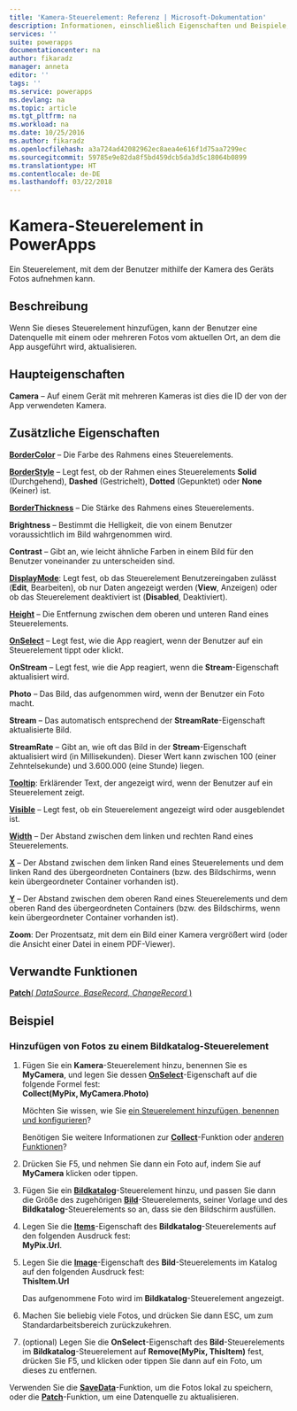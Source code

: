 ```yaml
---
title: 'Kamera-Steuerelement: Referenz | Microsoft-Dokumentation'
description: Informationen, einschließlich Eigenschaften und Beispiele, über das Kamera-Steuerelement
services: ''
suite: powerapps
documentationcenter: na
author: fikaradz
manager: anneta
editor: ''
tags: ''
ms.service: powerapps
ms.devlang: na
ms.topic: article
ms.tgt_pltfrm: na
ms.workload: na
ms.date: 10/25/2016
ms.author: fikaradz
ms.openlocfilehash: a3a724ad42082962ec8aea4e616f1d75aa7299ec
ms.sourcegitcommit: 59785e9e82da8f5bd459dcb5da3d5c18064b0899
ms.translationtype: HT
ms.contentlocale: de-DE
ms.lasthandoff: 03/22/2018
---
```

# <a name="camera-control-in-powerapps"></a>Kamera-Steuerelement in PowerApps
Ein Steuerelement, mit dem der Benutzer mithilfe der Kamera des Geräts Fotos aufnehmen kann.

## <a name="description"></a>Beschreibung
Wenn Sie dieses Steuerelement hinzufügen, kann der Benutzer eine Datenquelle mit einem oder mehreren Fotos vom aktuellen Ort, an dem die App ausgeführt wird, aktualisieren.

## <a name="key-properties"></a>Haupteigenschaften
**Camera** – Auf einem Gerät mit mehreren Kameras ist dies die ID der von der App verwendeten Kamera.

## <a name="additional-properties"></a>Zusätzliche Eigenschaften
**[BorderColor](properties-color-border.md)** – Die Farbe des Rahmens eines Steuerelements.

**[BorderStyle](properties-color-border.md)** – Legt fest, ob der Rahmen eines Steuerelements **Solid** (Durchgehend), **Dashed** (Gestrichelt), **Dotted** (Gepunktet) oder **None** (Keiner) ist.

**[BorderThickness](properties-color-border.md)** – Die Stärke des Rahmens eines Steuerelements.

**Brightness** – Bestimmt die Helligkeit, die von einem Benutzer voraussichtlich im Bild wahrgenommen wird.

**Contrast** – Gibt an, wie leicht ähnliche Farben in einem Bild für den Benutzer voneinander zu unterscheiden sind.

**[DisplayMode](properties-core.md)**: Legt fest, ob das Steuerelement Benutzereingaben zulässt (**Edit**, Bearbeiten), ob nur Daten angezeigt werden (**View**, Anzeigen) oder ob das Steuerelement deaktiviert ist (**Disabled**, Deaktiviert).

**[Height](properties-size-location.md)** – Die Entfernung zwischen dem oberen und unteren Rand eines Steuerelements.

**[OnSelect](properties-core.md)** – Legt fest, wie die App reagiert, wenn der Benutzer auf ein Steuerelement tippt oder klickt.

**OnStream** – Legt fest, wie die App reagiert, wenn die **Stream**-Eigenschaft aktualisiert wird.

**Photo** – Das Bild, das aufgenommen wird, wenn der Benutzer ein Foto macht.

**Stream** – Das automatisch entsprechend der **StreamRate**-Eigenschaft aktualisierte Bild.

**StreamRate** – Gibt an, wie oft das Bild in der **Stream**-Eigenschaft aktualisiert wird (in Millisekunden).  Dieser Wert kann zwischen 100 (einer Zehntelsekunde) und 3.600.000 (eine Stunde) liegen.

**[Tooltip](properties-core.md)**: Erklärender Text, der angezeigt wird, wenn der Benutzer auf ein Steuerelement zeigt.

**[Visible](properties-core.md)** – Legt fest, ob ein Steuerelement angezeigt wird oder ausgeblendet ist.

**[Width](properties-size-location.md)** – Der Abstand zwischen dem linken und rechten Rand eines Steuerelements.

**[X](properties-size-location.md)** – Der Abstand zwischen dem linken Rand eines Steuerelements und dem linken Rand des übergeordneten Containers (bzw. des Bildschirms, wenn kein übergeordneter Container vorhanden ist).

**[Y](properties-size-location.md)** – Der Abstand zwischen dem oberen Rand eines Steuerelements und dem oberen Rand des übergeordneten Containers (bzw. des Bildschirms, wenn kein übergeordneter Container vorhanden ist).

**Zoom**: Der Prozentsatz, mit dem ein Bild einer Kamera vergrößert wird (oder die Ansicht einer Datei in einem PDF-Viewer).

## <a name="related-functions"></a>Verwandte Funktionen
[**Patch**( *DataSource*, *BaseRecord*, *ChangeRecord* )](../functions/function-patch.md)

## <a name="example"></a>Beispiel
### <a name="add-photos-to-an-image-gallery-control"></a>Hinzufügen von Fotos zu einem Bildkatalog-Steuerelement
1. Fügen Sie ein **Kamera**-Steuerelement hinzu, benennen Sie es **MyCamera**, und legen Sie dessen **[OnSelect](properties-core.md)**-Eigenschaft auf die folgende Formel fest:<br>
   **Collect(MyPix, MyCamera.Photo)**
   
    Möchten Sie wissen, wie Sie [ein Steuerelement hinzufügen, benennen und konfigurieren](../add-configure-controls.md)?
   
    Benötigen Sie weitere Informationen zur **[Collect](../functions/function-clear-collect-clearcollect.md)**-Funktion oder [anderen Funktionen](../formula-reference.md)?
2. Drücken Sie F5, und nehmen Sie dann ein Foto auf, indem Sie auf **MyCamera** klicken oder tippen.
3. Fügen Sie ein **[Bildkatalog](control-gallery.md)**-Steuerelement hinzu, und passen Sie dann die Größe des zugehörigen **[Bild](control-image.md)**-Steuerelements, seiner Vorlage und des **Bildkatalog**-Steuerelements so an, dass sie den Bildschirm ausfüllen.
4. Legen Sie die **[Items](properties-core.md)**-Eigenschaft des **Bildkatalog**-Steuerelements auf den folgenden Ausdruck fest:<br>**MyPix.Url**.
5. Legen Sie die **[Image](properties-visual.md)**-Eigenschaft des **Bild**-Steuerelements im Katalog auf den folgenden Ausdruck fest:<br>
   **ThisItem.Url**
   
    Das aufgenommene Foto wird im **Bildkatalog**-Steuerelement angezeigt.
6. Machen Sie beliebig viele Fotos, und drücken Sie dann ESC, um zum Standardarbeitsbereich zurückzukehren.
7. (optional) Legen Sie die **OnSelect**-Eigenschaft des **Bild**-Steuerelements im **Bildkatalog**-Steuerelement auf **Remove(MyPix, ThisItem)** fest, drücken Sie F5, und klicken oder tippen Sie dann auf ein Foto, um dieses zu entfernen.

Verwenden Sie die **[SaveData](../functions/function-savedata-loaddata.md)**-Funktion, um die Fotos lokal zu speichern, oder die **[Patch](../functions/function-patch.md)**-Funktion, um eine Datenquelle zu aktualisieren.

